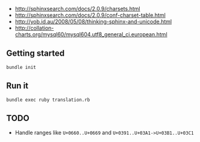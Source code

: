 * http://sphinxsearch.com/docs/2.0.9/charsets.html
* http://sphinxsearch.com/docs/2.0.9/conf-charset-table.html
* http://yob.id.au/2008/05/08/thinking-sphinx-and-unicode.html
* http://collation-charts.org/mysql60/mysql604.utf8_general_ci.european.html

## Getting started

    bundle init

## Run it

    bundle exec ruby translation.rb

## TODO

* Handle ranges like `U+0660..U+0669` and `U+0391..U+03A1->U+03B1..U+03C1`